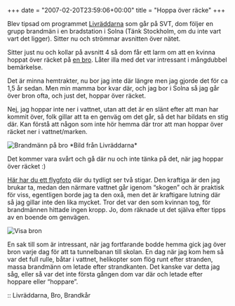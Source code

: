 +++
date = "2007-02-20T23:59:06+00:00"
title = "Hoppa över räcke"
+++

Blev tipsad om programmet [Livräddarna][1] som går på SVT, dom följer en grupp brandmän i en bradstation i Solna (Tänk Stockholm, om du inte vart vart det ligger). Sitter nu och strömmar avsnitten över nätet.

Sitter just nu och kollar på avsnitt 4 så dom får ett larm om att en kvinna hoppat över räcket på [en bro][2]. Låter illa med det var intressant i mångdubbel bemärkelse.

Det är minna hemtrakter, nu bor jag inte där längre men jag gjorde det för ca 1,5 år sedan. Men min mamma bor kvar där, och jag bor i Solna så jag går över bron ofta, och just det, hoppar över räcket.

Nej, jag hoppar inte ner i vattnet, utan att det är en slänt efter att man har kommit över, folk gillar att ta en genväg om det går, så det har bildats en stig där. Kan förstå att någon som inte hör hemma där tror att man hoppar över räcket ner i vattnet/marken.

<img id="image317" src="/images/2007/02/branmann-bron.png" alt="Brandmänn på bro" />  
*Bild från Livräddarna*

Det kommer vara svårt och gå där nu och inte tänka på det, när jag hoppar över räcket :) 

[Här har du ett flygfoto][3] där du tydligt ser två stigar. Den kraftiga är den jag brukar ta, medan den närmare vattnet går igenom &#8220;skogen&#8221; och är praktisk för viss, egentligen borde jag ta den oxå, men det är kraftigare lutning där så jag gillar inte den lika mycket. Tror det var den som kvinnan tog, för brandmännen hittade ingen kropp. Jo, dom räknade ut det själva efter tipps av en boende om genvägen.

<img id="image318" src="/images/2007/02/visa-bro.png" alt="Visa bron" />

En sak till som är intressant, när jag fortfarande bodde hemma gick jag över bron varje dag för att ta tunnelbanan till skolan. En dag när jag kom hem så var det full rulle, båtar i vattnet, helikopter som flög runt efter stranden, massa brandmänn om letade efter strandkanten. Det kanske var detta jag såg, eller så var det inte första gången dom var där och letade efter hoppare eller &#8220;hoppare&#8221;.

:: Livräddarna, Bro, Brandkår

<small></small>

 [1]: http://svt.se/svt/jsp/Crosslink.jsp?d=61081&#038;from=program_ao
 [2]: http://maps.google.com/?ie=UTF8&#038;z=16&#038;ll=59.350302,17.972775&#038;spn=0.00839,0.020084&#038;om=1
 [3]: http://www.hitta.se/LargeMap.aspx?ShowSatellite=true&#038;cx=1623239&#038;cy=6582934&#038;z=0
